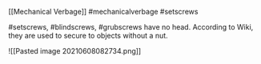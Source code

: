 [[Mechanical Verbage]] #mechanicalverbage #setscrews

#setscrews, #blindscrews, #grubscrews have no head. According to Wiki, they are used to secure to objects without a nut.

![[Pasted image 20210608082734.png]]
